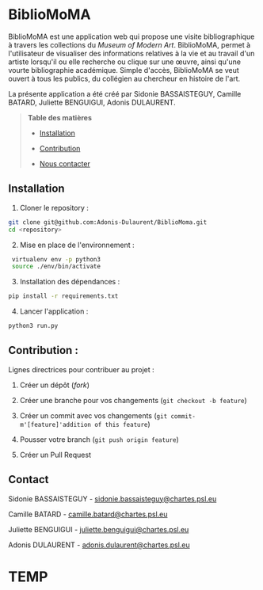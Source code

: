 # BiblioMoMA

BiblioMoMA est une application web qui propose une visite bibliographique à travers les collections du *Museum of Modern Art*. BiblioMoMA, permet à l'utilisateur de visualiser des informations relatives à la vie et au travail d'un artiste lorsqu'il ou elle recherche ou clique sur une œuvre, ainsi qu'une vourte bibliographie académique. Simple d'accès, BiblioMoMA se veut ouvert à tous les publics, du collégien au chercheur en histoire de l'art.



La présente application a été créé par Sidonie BASSAISTEGUY, Camille BATARD, Juliette BENGUIGUI, Adonis DULAURENT.



> **Table des matières**
> 
> 
> 
> 
> - [Installation](#Installation)
> 
> - [Contribution](#Contribution)
> 
> - [Nous contacter](#Contacte)



## Installation

1. Cloner le repository : 

```bash
git clone git@github.com:Adonis-Dulaurent/BiblioMoma.git
cd <repository>
```

2. Mise en place de l'environnement :

```bash
 virtualenv env -p python3
 source ./env/bin/activate
```

3. Installation des dépendances :

```bash
pip install -r requirements.txt
```

4. Lancer l'application : 

```bash
python3 run.py
```

## Contribution :

Lignes directrices pour contribuer au projet : 

1. Créer un dépôt (*fork*)

2. Créer une branche pour vos changements (`git checkout -b feature`)

3. Créer un commit avec vos changements (`git commit-m'[feature]'addition of this feature`)

4. Pousser votre branch (`git push origin feature`)

5. Créer un Pull Request 

## Contact

Sidonie BASSAISTEGUY - sidonie.bassaisteguy@chartes.psl.eu

Camille BATARD - camille.batard@chartes.psl.eu

Juliette BENGUIGUI - juliette.benguigui@chartes.psl.eu

Adonis DULAURENT - adonis.dulaurent@chartes.psl.eu

# TEMP

<!--a href="{{ url_for('panier') }}" class="ms-3">
                    <img src="{{ url_for('static', filename='images/panier.png') }}" alt="Panier" width="30">
                </a-->

